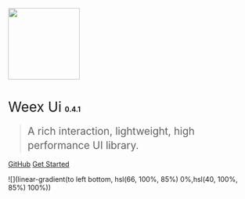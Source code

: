 <img src="https://img.alicdn.com/tfs/TB1kCs_er_I8KJjy1XaXXbsxpXa-419-495.png" width="146px">

# <span style="font-weight:400;">Weex Ui</span> <span style="font-size:14px">0.4.1</span>

> <span style="line-height:1.8rem;font-weight:400;font-size:1.3rem">A rich interaction, lightweight, high performance UI library.<span>

[GitHub](https://github.com/alibaba/weex-ui)
[Get Started](#weex-ui)

<!-- background image -->
![](linear-gradient(to left bottom, hsl(66, 100%, 85%) 0%,hsl(40, 100%, 85%) 100%))
